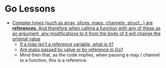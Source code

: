 # Go Lessons

- [Complex types (such as array, slices, maps, channels, struct...) are **references**. And therefore when calling a function with any of these as an argument, any modifications to it from the body of it will change the original value](https://github.com/refs/resources/blob/master/go/types/complex_types_references/main.go)
  - [If a map isn't a reference variable, what is it?](https://dave.cheney.net/2017/04/30/if-a-map-isnt-a-reference-variable-what-is-it)
  - [Are maps passed by value or by reference in Go?](https://stackoverflow.com/questions/40680981/are-maps-passed-by-value-or-by-reference-in-go)
  - Mind then that, as the code implies, when passing a map / channel to a function, this is a reference.
